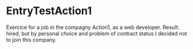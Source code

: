 # EntryTestAction1
Exercice for a job in the compagny Action1, as a web developer. 
Result: hired, but by personal choice and problem of contract status I decided not to join this company.
